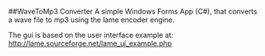 ##WaveToMp3 Converter
A simple Windows Forms App (C#), that converts a wave file to mp3 using the lame encoder engine.

The gui is based on the user interface example at: http://lame.sourceforge.net/lame_ui_example.php

